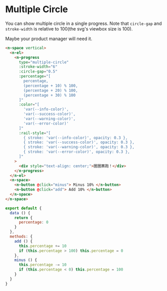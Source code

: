 # Multiple Circle

You can show multiple circle in a single progress. Note that `circle-gap` and `stroke-width` is relative to 100(the svg's viewbox size is 100).

Maybe your product manager will need it.

```html
<n-space vertical>
  <n-el>
    <n-progress
      type="multiple-circle"
      :stroke-width="6"
      :circle-gap="0.5"
      :percentage="[
        percentage,
        (percentage + 10) % 100,
        (percentage + 20) % 100,
        (percentage + 30) % 100
      ]"
      :color="[
        'var(--info-color)',
        'var(--success-color)',
        'var(--warning-color)',
        'var(--error-color)'
      ]"
      :rail-style="[
        { stroke: 'var(--info-color)', opacity: 0.3 },
        { stroke: 'var(--success-color)', opacity: 0.3 },
        { stroke: 'var(--warning-color)', opacity: 0.3 },
        { stroke: 'var(--error-color)', opacity: 0.3 },
      ]"
    >
      <div style="text-align: center;">圈圈赛跑！</div>
    </n-progress>
  </n-el>
  <n-space>
    <n-button @click="minus"> Minus 10% </n-button>
    <n-button @click="add"> Add 10% </n-button>
  </n-space>
</n-space>
```

```js
export default {
  data () {
    return {
      percentage: 0
    }
  },
  methods: {
    add () {
      this.percentage += 10
      if (this.percentage > 100) this.percentage = 0
    },
    minus () {
      this.percentage -= 10
      if (this.percentage < 0) this.percentage = 100
    }
  }
}
```
